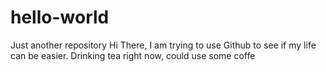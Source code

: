 # hello-world
Just another repository
Hi There, I am trying to use Github to see if my life can be easier. Drinking tea right now, could use some coffe
